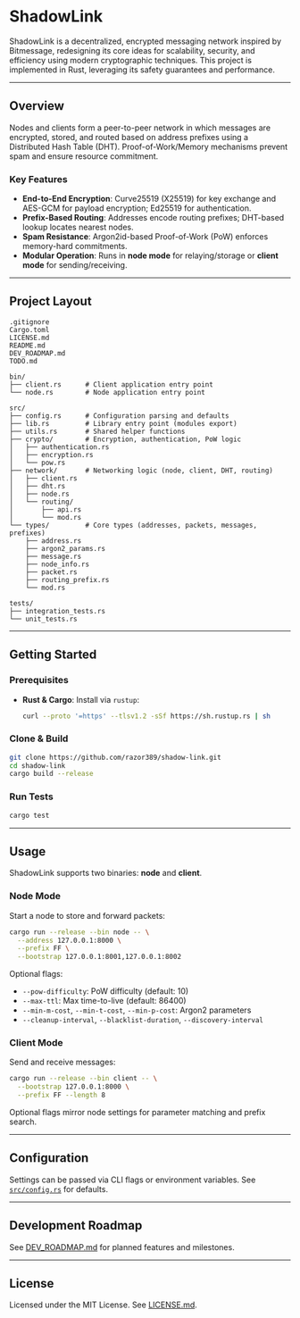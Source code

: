 # ShadowLink

ShadowLink is a decentralized, encrypted messaging network inspired by Bitmessage, redesigning its core ideas for scalability, security, and efficiency using modern cryptographic techniques. This project is implemented in Rust, leveraging its safety guarantees and performance.

---

## Overview

Nodes and clients form a peer-to-peer network in which messages are encrypted, stored, and routed based on address prefixes using a Distributed Hash Table (DHT). Proof-of-Work/Memory mechanisms prevent spam and ensure resource commitment.

### Key Features

* **End-to-End Encryption**: Curve25519 (X25519) for key exchange and AES-GCM for payload encryption; Ed25519 for authentication.
* **Prefix-Based Routing**: Addresses encode routing prefixes; DHT-based lookup locates nearest nodes.
* **Spam Resistance**: Argon2id-based Proof-of-Work (PoW) enforces memory-hard commitments.
* **Modular Operation**: Runs in **node mode** for relaying/storage or **client mode** for sending/receiving.

---

## Project Layout

```plaintext
.gitignore
Cargo.toml
LICENSE.md
README.md
DEV_ROADMAP.md
TODO.md

bin/
├── client.rs      # Client application entry point
└── node.rs        # Node application entry point

src/
├── config.rs      # Configuration parsing and defaults
├── lib.rs         # Library entry point (modules export)
├── utils.rs       # Shared helper functions
├── crypto/        # Encryption, authentication, PoW logic
│   ├── authentication.rs
│   ├── encryption.rs
│   └── pow.rs
├── network/       # Networking logic (node, client, DHT, routing)
│   ├── client.rs
│   ├── dht.rs
│   ├── node.rs
│   └── routing/
│       ├── api.rs
│       └── mod.rs
└── types/         # Core types (addresses, packets, messages, prefixes)
    ├── address.rs
    ├── argon2_params.rs
    ├── message.rs
    ├── node_info.rs
    ├── packet.rs
    ├── routing_prefix.rs
    └── mod.rs

tests/
├── integration_tests.rs
└── unit_tests.rs
```

---

## Getting Started

### Prerequisites

* **Rust & Cargo**: Install via `rustup`:

  ```bash
  curl --proto '=https' --tlsv1.2 -sSf https://sh.rustup.rs | sh
  ```

### Clone & Build

```bash
git clone https://github.com/razor389/shadow-link.git
cd shadow-link
cargo build --release
```

### Run Tests

```bash
cargo test
```

---

## Usage

ShadowLink supports two binaries: **node** and **client**.

### Node Mode

Start a node to store and forward packets:

```bash
cargo run --release --bin node -- \
  --address 127.0.0.1:8000 \
  --prefix FF \
  --bootstrap 127.0.0.1:8001,127.0.0.1:8002
```

Optional flags:

* `--pow-difficulty`: PoW difficulty (default: 10)
* `--max-ttl`: Max time-to-live (default: 86400)
* `--min-m-cost`, `--min-t-cost`, `--min-p-cost`: Argon2 parameters
* `--cleanup-interval`, `--blacklist-duration`, `--discovery-interval`

### Client Mode

Send and receive messages:

```bash
cargo run --release --bin client -- \
  --bootstrap 127.0.0.1:8000 \
  --prefix FF --length 8
```

Optional flags mirror node settings for parameter matching and prefix search.

---

## Configuration

Settings can be passed via CLI flags or environment variables. See [`src/config.rs`](src/config.rs) for defaults.

---

## Development Roadmap

See [DEV\_ROADMAP.md](DEV_ROADMAP.md) for planned features and milestones.

---

## License

Licensed under the MIT License. See [LICENSE.md](LICENSE.md).
